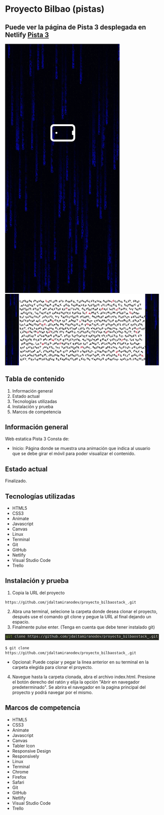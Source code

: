 # Proyecto Bilbao (pistas)

## Puede ver la página de Pista 3 desplegada en Netlify [Pista 3](https://pista-3.netlify.app/)

![Imagen git clone](img/iPhone-X-pista-3.jpg) 
![Imagen git clone](img/iPhone-X-pista-3-girar.jpg) 

## Tabla de contenido

1. Información general
2. Estado actual
3. Tecnologías utilizadas
4. Instalación y prueba
5. Marcos de competencia

## Información general

Web estatica Pista 3 Consta de:

* Inicio: Página donde se muestra una animación que indica al usuario que se debe girar el móvil para poder visualizar el contenido.

## Estado actual

Finalizado.

## Tecnologías utilizadas

* HTML5
* CSS3
* Animate
* Javascript
* Canvas
* Linux
* Terminal
* Git
* GitHub
* Netlify
* Visual Studio Code
* Trello

## Instalación y prueba

1. Copia la URL del proyecto
   
```
https://github.com/jdaltamiranodev/proyecto_bilbaostack_.git
```

2. Abra una terminal, selecione la carpeta donde desea clonar el proyecto, después use el comando git clone y pegue la URL al final dejando un espacio.
3. Finalmente pulse enter. (Tenga en cuenta que debe tener instalado git)

![Imagen git clone](img/captura-git-clone-pista-3.png) 

```
$ git clone https://github.com/jdaltamiranodev/proyecto_bilbaostack_.git
```
* Opcional: Puede copiar y pegar la linea anterior en su terminal en la carpeta elegida para clonar el proyecto.

4. Navegue hasta la carpeta clonada, abra el archivo index.html. Presione el botón derecho del ratón y elija la opción "Abrir en navegador predeterminado". Se abrira el navegador en la pagina principal del proyecto y podrá navegar por el mismo.
   
## Marcos de competencia

* HTML5
* CSS3
* Animate
* Javascript
* Canvas
* Tabler Icon
* Responsive Design
* Responsively
* Linux
* Terminal
* Chrome
* Firefox
* Safari
* Git
* GitHub
* Netlify
* Visual Studio Code
* Trello
  
